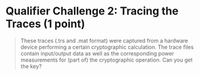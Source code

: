 # Qualifier Challenge 2: Tracing the Traces (1 point)

> These traces (.trs and .mat format) were captured from a hardware device
> performing a certain cryptographic calculation. The trace files contain
> input/output data as well as the corresponding power measurements for (part of)
> the cryptographic operation. Can you get the key?
